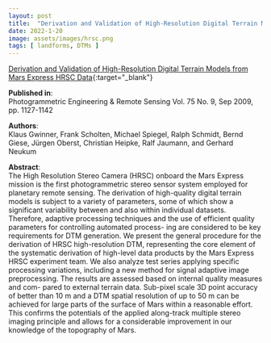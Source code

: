 ```yaml
---
layout: post
title:  "Derivation and Validation of High-Resolution Digital Terrain Models from Mars Express HRSC Data"
date: 2022-1-20
image: assets/images/hrsc.png
tags: [ landforms, DTMs ]
---
```


[Derivation and Validation of High-Resolution Digital Terrain Models from Mars Express HRSC Data](https://www.ingentaconnect.com/content/asprs/pers/2009/00000075/00000009/art00007?crawler=true){:target="_blank"}  


**Published in**:   
Photogrammetric Engineering & Remote Sensing Vol. 75 No. 9, Sep 2009, pp. 1127-1142  

**Authors**:   
Klaus Gwinner, Frank Scholten, Michael Spiegel, Ralph Schmidt, Bernd Giese, Jürgen Oberst, Christian Heipke, Ralf Jaumann, and Gerhard Neukum

**Abstract**:   
The High Resolution Stereo Camera (HRSC) onboard the Mars Express mission is the first photogrammetric stereo sensor system employed for planetary remote sensing. The derivation of high-quality digital terrain models is subject to
a variety of parameters, some of which show a significant variability between and also within individual datasets. Therefore, adaptive processing techniques and the use of efficient quality parameters for controlling automated process- ing are considered to be key requirements for DTM generation. We present the general procedure for the derivation of HRSC high-resolution DTM, representing the core element of the systematic derivation of high-level data products by the Mars Express HRSC experiment team. We also analyze test series applying specific processing variations, including a new method for signal adaptive image preprocessing. The results are assessed based on internal quality measures and com- pared to external terrain data. Sub-pixel scale 3D point accuracy of better than 10 m and a DTM spatial resolution of up to 50 m can be achieved for large parts of the surface of Mars within a reasonable effort. This confirms the potentials of the applied along-track multiple stereo imaging principle and allows for a considerable improvement in our knowledge of the topography of Mars.